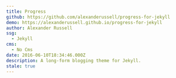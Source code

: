 ```yaml
---
title: Progress
github: https://github.com/alexanderussell/progress-for-jekyll
demo: https://alexanderussell.github.io/progress-for-jekyll
author: Alexander Russell
ssg:
  - Jekyll
cms:
  - No Cms
date: 2016-06-10T18:34:46.000Z
description: A long-form blogging theme for Jekyll.
stale: true
---
```

